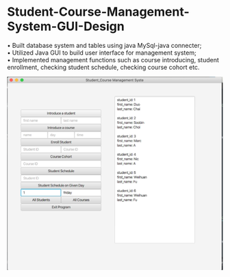 # Student-Course-Management-System-GUI-Design
• Built database system and tables using java MySql-java connecter; <br/>
• Utilized Java GUI to build user interface for management system; <br/>
• Implemented management functions such as course introducing, student enrollment, checking student schedule, checking course cohort etc.<br/>

![Screen Shot](ScreenShot.png)
